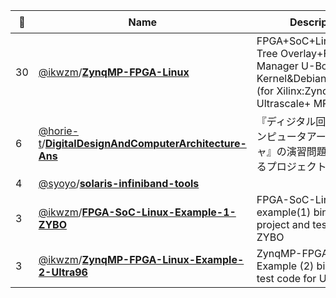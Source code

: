 |:star2: | Name | Description | 🌍|
|---|---|---|---|
|30|[@ikwzm](https://github.com/ikwzm)/[**ZynqMP-FPGA-Linux**](https://github.com/ikwzm/ZynqMP-FPGA-Linux)|FPGA+SoC+Linux+Device Tree Overlay+FPGA Manager U-Boot&Linux Kernel&Debian9 Images (for Xilinx:Zynq Ultrascale+ MPSoC)||
|6|[@horie-t](https://github.com/horie-t)/[**DigitalDesignAndComputerArchitecture-Ans**](https://github.com/horie-t/DigitalDesignAndComputerArchitecture-Ans)|『ディジタル回路設計とコンピュータアーキテクチャ』の演習問題をやってみるプロジェクト||
|4|[@syoyo](https://github.com/syoyo)/[**solaris-infiniband-tools**](https://github.com/syoyo/solaris-infiniband-tools)|||
|3|[@ikwzm](https://github.com/ikwzm)/[**FPGA-SoC-Linux-Example-1-ZYBO**](https://github.com/ikwzm/FPGA-SoC-Linux-Example-1-ZYBO)|FPGA-SoC-Linux example(1) binary and project  and test code for ZYBO||
|3|[@ikwzm](https://github.com/ikwzm)/[**ZynqMP-FPGA-Linux-Example-2-Ultra96**](https://github.com/ikwzm/ZynqMP-FPGA-Linux-Example-2-Ultra96)|ZynqMP-FPGA-Linux Example (2) binary and test code for Ultra96||

